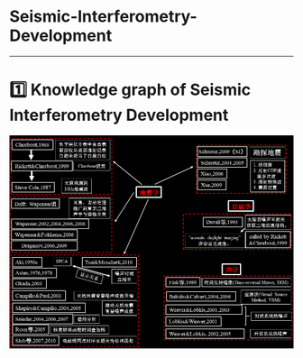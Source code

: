 # Seismic-Interferometry-Development

***

# :one: Knowledge graph of Seismic Interferometry Development
![Graph](https://github.com/geophydog/Seismic-Interferometry-Development/blob/master/Images/seismic-interferometry-development.png)
